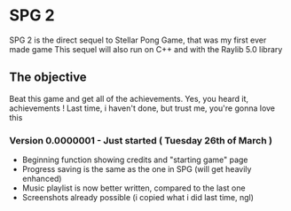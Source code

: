 # SPG 2

SPG 2 is the direct sequel to Stellar Pong Game, that was my first ever made game
This sequel will also run on C++ and with the Raylib 5.0 library

## The objective

Beat this game and get all of the achievements. Yes, you heard it, achievements ! Last time, i haven't done, but trust me, you're gonna love this

### Version 0.0000001 - Just started ( Tuesday 26th of March )
- Beginning function showing credits and "starting game" page
- Progress saving is the same as the one in SPG (will get heavily enhanced)
- Music playlist is now better written, compared to the last one
- Screenshots already possible (i copied what i did last time, ngl)

